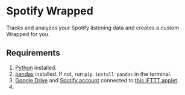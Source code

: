 # Spotify Wrapped

Tracks and analyzes your Spotify listening data and creates a custom Wrapped for you.

## Requirements
1. [Python](https://www.python.org/downloads/) installed.
2. [pandas](https://pandas.pydata.org/) installed. If not, run `pip install pandas` in the terminal.
3. [Google Drive](https://workspace.google.com/products/drive/) and [Spotify account](https://open.spotify.com/) connected to [this IFTTT applet](https://ifttt.com/applets/nin7BxVm-keep-a-log-of-your-recently-played-tracks).
4. 

